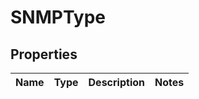 # SNMPType

## Properties
Name | Type | Description | Notes
------------ | ------------- | ------------- | -------------
